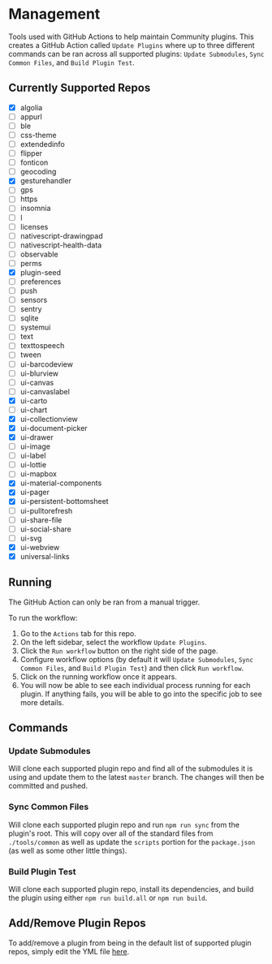 # Management

Tools used with GitHub Actions to help maintain Community plugins. This creates a GitHub Action called `Update Plugins` where up to three different commands can be ran across all supported plugins: `Update Submodules`, `Sync Common Files`, and `Build Plugin Test`.

## Currently Supported Repos

- [x] algolia
- [ ] appurl
- [ ] ble
- [ ] css-theme
- [ ] extendedinfo
- [ ] flipper
- [ ] fonticon
- [ ] geocoding
- [x] gesturehandler
- [ ] gps
- [ ] https
- [ ] insomnia
- [ ] l
- [ ] licenses
- [ ] nativescript-drawingpad
- [ ] nativescript-health-data
- [ ] observable
- [ ] perms
- [x] plugin-seed
- [ ] preferences
- [ ] push
- [ ] sensors
- [ ] sentry
- [ ] sqlite
- [ ] systemui
- [ ] text
- [ ] texttospeech
- [ ] tween
- [ ] ui-barcodeview
- [ ] ui-blurview
- [ ] ui-canvas
- [ ] ui-canvaslabel
- [x] ui-carto
- [ ] ui-chart
- [x] ui-collectionview
- [x] ui-document-picker
- [x] ui-drawer
- [ ] ui-image
- [ ] ui-label
- [ ] ui-lottie
- [ ] ui-mapbox
- [x] ui-material-components
- [x] ui-pager
- [x] ui-persistent-bottomsheet
- [ ] ui-pulltorefresh
- [ ] ui-share-file
- [ ] ui-social-share
- [ ] ui-svg
- [x] ui-webview
- [x] universal-links
## Running

The GitHub Action can only be ran from a manual trigger. 

To run the workflow:
1. Go to the `Actions` tab for this repo.
1. On the left sidebar, select the workflow `Update Plugins`.
1. Click the `Run workflow` button on the right side of the page.
1. Configure workflow options (by default it will `Update Submodules`, `Sync Common Files`, and `Build Plugin Test`) and then click `Run workflow`.
1. Click on the running workflow once it appears.
1. You will now be able to see each individual process running for each plugin. If anything fails, you will be able to go into the specific job to see more details.

## Commands
### Update Submodules

Will clone each supported plugin repo and find all of the submodules it is using and update them to the latest `master` branch. The changes will then be committed and pushed.

### Sync Common Files

Will clone each supported plugin repo and run `npm run sync` from the plugin's root. This will copy over all of the standard files from `./tools/common` as well as update the `scripts` portion for the `package.json` (as well as some other little things).

### Build Plugin Test

Will clone each supported plugin repo, install its dependencies, and build the plugin using either `npm run build.all` or `npm run build`.

## Add/Remove Plugin Repos

To add/remove a plugin from being in the default list of supported plugin repos, simply edit the YML file [here](.github/workflows/update.yml#L22). 